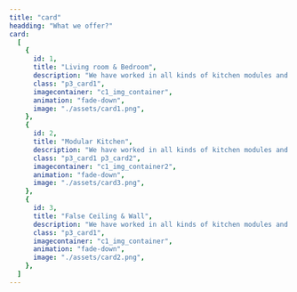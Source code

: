 ```yaml
---
title: "card"
headding: "What we offer?"
card:
  [
    {
      id: 1,
      title: "Living room & Bedroom",
      description: "We have worked in all kinds of kitchen modules and bring some of the trending designs in the market to make your kitchen get a classy and modern look",
      class: "p3_card1",
      imagecontainer: "c1_img_container",
      animation: "fade-down",
      image: "./assets/card1.png",
    },
    {
      id: 2,
      title: "Modular Kitchen",
      description: "We have worked in all kinds of kitchen modules and bring some of the trending designs in the market to make your kitchen get a classy and modern look",
      class: "p3_card1 p3_card2",
      imagecontainer: "c1_img_container2",
      animation: "fade-down",
      image: "./assets/card3.png",
    },
    {
      id: 3,
      title: "False Ceiling & Wall",
      description: "We have worked in all kinds of kitchen modules and bring some of the trending designs in the market to make your kitchen get a classy and modern look",
      class: "p3_card1",
      imagecontainer: "c1_img_container",
      animation: "fade-down",
      image: "./assets/card2.png",
    },
  ]
---
```

